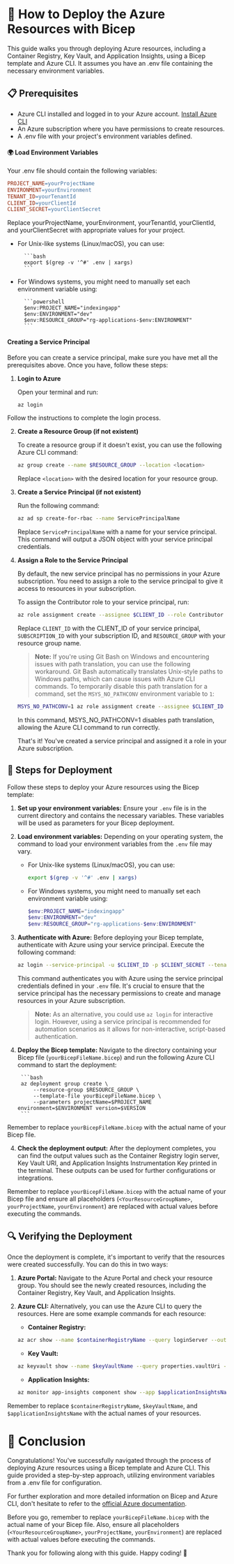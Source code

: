 # 🚀 How to Deploy the Azure Resources with Bicep

This guide walks you through deploying Azure resources, including a Container Registry, Key Vault, and Application Insights, using a Bicep template and Azure CLI. It assumes you have an .env file containing the necessary environment variables.

## 📋 Prerequisites

- Azure CLI installed and logged in to your Azure account. [Install Azure CLI](https://docs.microsoft.com/cli/azure/install-azure-cli)
- An Azure subscription where you have permissions to create resources.
- A .env file with your project's environment variables defined.


#### 🌍 Load Environment Variables

Your .env file should contain the following variables:

```makefile
PROJECT_NAME=yourProjectName
ENVIRONMENT=yourEnvironment
TENANT_ID=yourTenantId
CLIENT_ID=yourClientId
CLIENT_SECRET=yourClientSecret
```

Replace yourProjectName, yourEnvironment, yourTenantId, yourClientId, and yourClientSecret with appropriate values for your project.

- For Unix-like systems (Linux/macOS), you can use:

        ```bash
        export $(grep -v '^#' .env | xargs)
        ```

- For Windows systems, you might need to manually set each environment variable using:

        ```powershell
        $env:PROJECT_NAME="indexingapp"
        $env:ENVIRONMENT="dev"
        $env:RESOURCE_GROUP="rg-applications-$env:ENVIRONMENT"
        ```

#### Creating a Service Principal

Before you can create a service principal, make sure you have met all the prerequisites above. Once you have, follow these steps:

1. **Login to Azure**

    Open your terminal and run:

    ```bash
    az login
    ```

Follow the instructions to complete the login process.

2. **Create a Resource Group (if not existent)**

    To create a resource group if it doesn't exist, you can use the following Azure CLI command:

    ```bash
    az group create --name $RESOURCE_GROUP --location <location>
    ```

    Replace `<location>` with the desired location for your resource group.

3. **Create a Service Principal (if not existent)**

    Run the following command:

    ```bash
    az ad sp create-for-rbac --name ServicePrincipalName
    ```

    Replace `ServicePrincipalName` with a name for your service principal. This command will output a JSON object with your service principal credentials.

4. **Assign a Role to the Service Principal**

    By default, the new service principal has no permissions in your Azure subscription. You need to assign a role to the service principal to give it access to resources in your subscription.

    To assign the Contributor role to your service principal, run:

    ```bash
    az role assignment create --assignee $CLIENT_ID --role Contributor --scope /subscriptions/$SUBSCRIPTION_ID/resourceGroups/$RESOURCE_GROUP
    ```

    Replace `CLIENT_ID` with the CLIENT_ID of your service principal, `SUBSCRIPTION_ID` with your subscription ID, and `RESOURCE_GROUP` with your resource group name.

    > **Note:** If you're using Git Bash on Windows and encountering issues with path translation, you can use the following workaround. Git Bash automatically translates Unix-style paths to Windows paths, which can cause issues with Azure CLI commands. To temporarily disable this path translation for a command, set the `MSYS_NO_PATHCONV` environment variable to `1`:

    ```bash
    MSYS_NO_PATHCONV=1 az role assignment create --assignee $CLIENT_ID --role Contributor --scope /subscriptions/$SUBSCRIPTION_ID/resourceGroups/
    ```
    In this command, MSYS_NO_PATHCONV=1 disables path translation, allowing the Azure CLI command to run correctly.

    That's it! You've created a service principal and assigned it a role in your Azure subscription.

## 🚦 Steps for Deployment

Follow these steps to deploy your Azure resources using the Bicep template:

1. **Set up your environment variables:** Ensure your `.env` file is in the current directory and contains the necessary variables. These variables will be used as parameters for your Bicep deployment.

2. **Load environment variables:** Depending on your operating system, the command to load your environment variables from the `.env` file may vary.

    - For Unix-like systems (Linux/macOS), you can use:

        ```bash
        export $(grep -v '^#' .env | xargs)
        ```

    - For Windows systems, you might need to manually set each environment variable using:

        ```powershell
        $env:PROJECT_NAME="indexingapp"
        $env:ENVIRONMENT="dev"
        $env:RESOURCE_GROUP="rg-applications-$env:ENVIRONMENT"
        ```

3. **Authenticate with Azure:** Before deploying your Bicep template, authenticate with Azure using your service principal. Execute the following command:

    ```bash
    az login --service-principal -u $CLIENT_ID -p $CLIENT_SECRET --tenant $TENANT_ID
    ```

    This command authenticates you with Azure using the service principal credentials defined in your `.env` file. It's crucial to ensure that the service principal has the necessary permissions to create and manage resources in your Azure subscription.

    > **Note:** As an alternative, you could use `az login` for interactive login. However, using a service principal is recommended for automation scenarios as it allows for non-interactive, script-based authentication.

4. **Deploy the Bicep template:** Navigate to the directory containing your Bicep file (`yourBicepFileName.bicep`) and run the following Azure CLI command to start the deployment:

        ```bash
        az deployment group create \
            --resource-group $RESOURCE_GROUP \
            --template-file yourBicepFileName.bicep \
            --parameters projectName=$PROJECT_NAME environment=$ENVIRONMENT version=$VERSION
        ```

Remember to replace `yourBicepFileName.bicep` with the actual name of your Bicep file.

4. **Check the deployment output:** After the deployment completes, you can find the output values such as the Container Registry login server, Key Vault URI, and Application Insights Instrumentation Key printed in the terminal. These outputs can be used for further configurations or integrations.

Remember to replace `yourBicepFileName.bicep` with the actual name of your Bicep file and ensure all placeholders (`<YourResourceGroupName>`, `yourProjectName`, `yourEnvironment`) are replaced with actual values before executing the commands.

## 🔍 Verifying the Deployment

Once the deployment is complete, it's important to verify that the resources were created successfully. You can do this in two ways:

1. **Azure Portal:** Navigate to the Azure Portal and check your resource group. You should see the newly created resources, including the Container Registry, Key Vault, and Application Insights.

2. **Azure CLI:** Alternatively, you can use the Azure CLI to query the resources. Here are some example commands for each resource:

    - **Container Registry:**

    ```bash
    az acr show --name $containerRegistryName --query loginServer --output tsv
    ```

    - **Key Vault:**

    ```bash
    az keyvault show --name $keyVaultName --query properties.vaultUri --output tsv
    ```

    - **Application Insights:**

    ```bash
    az monitor app-insights component show --app $applicationInsightsName --query connectionString --output tsv
    ```

Remember to replace `$containerRegistryName`, `$keyVaultName`, and `$applicationInsightsName` with the actual names of your resources.

# 🎉 Conclusion

Congratulations! You've successfully navigated through the process of deploying Azure resources using a Bicep template and Azure CLI. This guide provided a step-by-step approach, utilizing environment variables from a .env file for configuration.

For further exploration and more detailed information on Bicep and Azure CLI, don't hesitate to refer to the [official Azure documentation](https://docs.microsoft.com/en-us/azure/developer/).

Before you go, remember to replace `yourBicepFileName.bicep` with the actual name of your Bicep file. Also, ensure all placeholders (`<YourResourceGroupName>`, `yourProjectName`, `yourEnvironment`) are replaced with actual values before executing the commands.

Thank you for following along with this guide. Happy coding! 🚀

